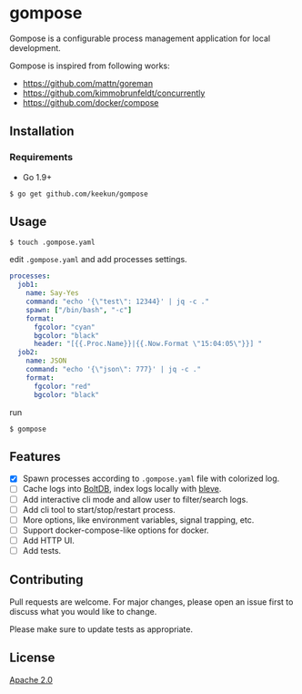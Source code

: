 # gompose

Gompose is a configurable process management application for local development.

Gompose is inspired from following works:

* https://github.com/mattn/goreman
* https://github.com/kimmobrunfeldt/concurrently
* https://github.com/docker/compose

## Installation

### Requirements
* Go 1.9+

`$ go get github.com/keekun/gompose`

## Usage

```
$ touch .gompose.yaml
```

edit `.gompose.yaml` and add processes settings.

```yaml
processes:
  job1:
    name: Say-Yes
    command: "echo '{\"test\": 12344}' | jq -c ."
    spawn: ["/bin/bash", "-c"]
    format:
      fgcolor: "cyan" 
      bgcolor: "black"
      header: "[{{.Proc.Name}}|{{.Now.Format \"15:04:05\"}}] "
  job2:
    name: JSON
    command: "echo '{\"json\": 777}' | jq -c ."
    format:
      fgcolor: "red"
      bgcolor: "black"
```

run

```
$ gompose
```

## Features

- [x] Spawn processes according to `.gompose.yaml` file with colorized log.
- [ ] Cache logs into [BoltDB](https://github.com/boltdb/bolt), index logs locally with [bleve](http://www.blevesearch.com/).
- [ ] Add interactive cli mode and allow user to filter/search logs.
- [ ] Add cli tool to start/stop/restart process.
- [ ] More options, like environment variables, signal trapping, etc.
- [ ] Support docker-compose-like options for docker.
- [ ] Add HTTP UI.
- [ ] Add tests.

## Contributing
Pull requests are welcome. For major changes, please open an issue first to discuss what you would like to change.

Please make sure to update tests as appropriate.

## License
[Apache 2.0](https://choosealicense.com/licenses/apache-2.0/)
